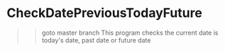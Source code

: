 # CheckDatePreviousTodayFuture

>> goto master branch
>> This program checks the current date is today's date, past date or future date

